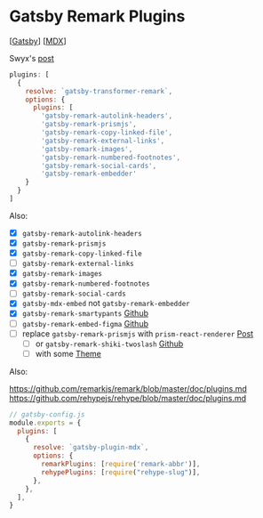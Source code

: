 # Gatsby Remark Plugins

[[Gatsby]] [[MDX]]

Swyx's [post](https://www.swyx.io/writing/gatsby-remark-essential-plugins)

```js
plugins: [
  {
    resolve: `gatsby-transformer-remark`,
    options: {
      plugins: [
        'gatsby-remark-autolink-headers',
        'gatsby-remark-prismjs',
        'gatsby-remark-copy-linked-file',
        'gatsby-remark-external-links',
        'gatsby-remark-images',
        'gatsby-remark-numbered-footnotes',
        'gatsby-remark-social-cards',
        'gatsby-remark-embedder'
    }
  }
]
```

Also:

- [x] `gatsby-remark-autolink-headers`
- [x] `gatsby-remark-prismjs`
- [x] `gatsby-remark-copy-linked-file`
- [ ] `gatsby-remark-external-links`
- [x] `gatsby-remark-images`
- [x] `gatsby-remark-numbered-footnotes`
- [ ] `gatsby-remark-social-cards`
- [x] `gatsby-mdx-embed` not `gatsby-remark-embedder`
- [x] `gatsby-remark-smartypants` [Github](https://github.com/gatsbyjs/gatsby/tree/master/packages/gatsby-remark-smartypants)
- [ ] `gatsby-remark-embed-figma` [Github](https://github.com/stagfoo/gatsby-remark-embed-figma)
- [ ] replace `gatsby-remark-prismjs` with `prism-react-renderer` [Post](https://prince.dev/blog/prism-react-renderer)
  - [ ] or `gatsby-remark-shiki-twoslash` [Github](https://github.com/microsoft/TypeScript-Website/tree/v2/packages/gatsby-remark-shiki-twoslash)
  - [ ] with some [Theme](https://github.com/octref/shiki/blob/master/packages/themes/README.md)

Also:

https://github.com/remarkjs/remark/blob/master/doc/plugins.md
https://github.com/rehypejs/rehype/blob/master/doc/plugins.md

```js
// gatsby-config.js
module.exports = {
  plugins: [
    {
      resolve: `gatsby-plugin-mdx`,
      options: {
        remarkPlugins: [require('remark-abbr')],
        rehypePlugins: [require("rehype-slug")],
      },
    },
  ],
}
```

[//begin]: # "Autogenerated link references for markdown compatibility"
[Gatsby]: gatsby "Gatsby"
[MDX]: mdx "MDX"
[//end]: # "Autogenerated link references"